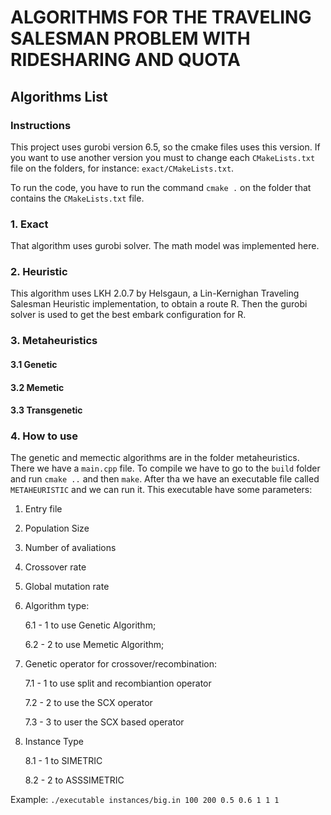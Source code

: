 # ALGORITHMS FOR THE TRAVELING SALESMAN PROBLEM WITH RIDESHARING AND QUOTA

## Algorithms List

### Instructions

This project uses gurobi version 6.5, so the cmake files uses this version. If you want to use another version you must to change each `CMakeLists.txt` file on the folders, for instance: `exact/CMakeLists.txt`.

To run the code, you have to run the command `cmake .` on the folder that contains the 
`CMakeLists.txt` file.

### 1. Exact

That algorithm uses gurobi solver. The math model was implemented here.
    

### 2. Heuristic
	
This algorithm uses LKH 2.0.7 by Helsgaun, a Lin-Kernighan Traveling Salesman Heuristic implementation, to obtain a route R. Then the gurobi solver is used to get the best embark configuration for R.

### 3. Metaheuristics

#### 3.1 Genetic

#### 3.2 Memetic

#### 3.3 Transgenetic

### 4. How to use

The genetic and memectic algorithms are in the folder metaheuristics. There we have a `main.cpp` file. To compile we have to go to the `build` folder and run `cmake ..` and then `make`. After tha we have an executable file called `METAHEURISTIC` and we can run it. This executable have some parameters:


1. Entry file

2. Population Size

3. Number of avaliations

4. Crossover rate

5. Global mutation rate

6. Algorithm type:

	6.1 - 1 to use Genetic Algorithm;

	6.2 - 2 to use Memetic Algorithm;
         
7. Genetic operator for crossover/recombination:

	7.1 - 1 to use split and recombiantion operator

	7.2 - 2 to use the SCX operator

	7.3 - 3 to user the SCX based operator
8. Instance Type
	
	8.1 - 1 to SIMETRIC
	
	8.2 - 2 to ASSSIMETRIC
	
Example: `./executable instances/big.in 100 200 0.5 0.6 1 1 1`
